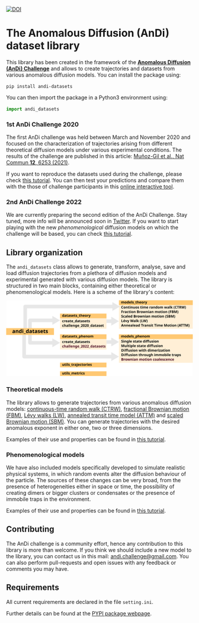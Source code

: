 [![DOI](https://zenodo.org/badge/DOI/10.5281/zenodo.4775311.svg)](https://doi.org/10.5281/zenodo.4775311)


# The Anomalous Diffusion (AnDi) dataset library

This library has been created in the framework of the [**Anomalous Diffusion (AnDi) Challenge**](http://andi-challenge.org/) and allows to create trajectories and datasets from various anomalous diffusion models. You can install the package using:


```
pip install andi-datasets
```

You can then import the package in a Python3 environment using:

```python
import andi_datasets
```



### 1st AnDi Challenge 2020

The first AnDi challenge was held between March and November 2020 and focused on the characterization of trajectories arising from different theoretical diffusion models under various experimental conditions. The results of the challenge are published in this article: [Muñoz-Gil et al., Nat Commun **12**, 6253 (2021)](https://doi.org/10.1038/s41467-021-26320-w).

If you want to reproduce the datasets used during the challenge, please check [this tutorial](https://github.com/AnDiChallenge/andi_datasets/blob/master/tutorials/challenge2021_submission.ipynb). You can then test your predictions and compare them with the those of challenge participants in this [online interactive tool](http://andi-challenge.org/interactive-tool/).

### 2nd AnDi Challenge 2022

We are currently preparing the second edition of the AnDi Challenge. Stay tuned, more info will be announced soon in [Twitter](https://twitter.com/AndiChallenge). If you want to start playing with the new *phenomenological* diffusion models on which the challenge will be based, you can check [this tutorial](https://github.com/AnDiChallenge/andi_datasets/blob/master/tutorials/challenge2022_datasets.ipynb).




## Library organization

The `andi_datasets` class allows to generate, transform, analyse, save and load diffusion trajectories from a plethora of diffusion models and experimental generated with various diffusion models. The library is structured in two main blocks, containing either theoretical or phenomenological models. Here is a scheme of the library's content:

<img src="figures/scheme_v1.svg" alt="drawing" width="700"/>



### Theoretical models

The library allows to generate trajectories from various anomalous diffusion models:  [continuous-time random walk (CTRW)](https://journals.aps.org/prb/abstract/10.1103/PhysRevB.12.2455), [fractional Brownian motion (FBM)](https://doi.org/10.1137%2F1010093), [Lévy walks (LW)](https://doi.org/10.1103%2FPhysRevE.49.4873), [annealed transit time model (ATTM)](https://doi.org/10.1103%2FPhysRevLett.112.150603) and [scaled Brownian motion (SBM)](https://doi.org/10.1103%2FPhysRevE.66.021114). You can generate trajectories with the desired anomalous exponent in either one, two or three dimensions.

Examples of their use and properties can be found in [this tutorial](https://github.com/AnDiChallenge/andi_datasets/blob/master/tutorials/challenge2020_datasets.ipynb).

### Phenomenological models

 We have also included models specifically developed to simulate realistic physical systems, in which random events alter the diffusion behaviour of the particle. The sources of these changes can be very broad, from the presence of heterogeneities either in space or time, the possibility of creating dimers or bigger clusters or condensates or the presence of immobile traps in the environment.

Examples of their use and properties can be found in [this tutorial](https://github.com/AnDiChallenge/andi_datasets/blob/master/tutorials/challenge2022_datasets.ipynb).

## Contributing

The AnDi challenge is a community effort, hence any contribution to this library is more than welcome. If you think we should include a new model to the library, you can contact us in this mail: andi.challenge@gmail.com. You can also perform pull-requests and open issues with any feedback or comments you may have.

## Requirements

All current requirements are declared in the file `setting.ini`.

Further details can be found at the [PYPI package webpage](https://pypi.org/project/andi-datasets/).
